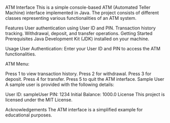 ATM Interface
This is a simple console-based ATM (Automated Teller Machine) interface implemented in Java. The project consists of different classes representing various functionalities of an ATM system.

Features
User authentication using User ID and PIN.
Transaction history tracking.
Withdrawal, deposit, and transfer operations.
Getting Started
Prerequisites
Java Development Kit (JDK) installed on your machine.

Usage
User Authentication: Enter your User ID and PIN to access the ATM functionalities.

ATM Menu:

Press 1 to view transaction history.
Press 2 for withdrawal.
Press 3 for deposit.
Press 4 for transfer.
Press 5 to quit the ATM interface.
Sample User
A sample user is provided with the following details:

User ID: sampleUser
PIN: 1234
Initial Balance: 1000.0
License
This project is licensed under the MIT License.

Acknowledgements
The ATM interface is a simplified example for educational purposes.
